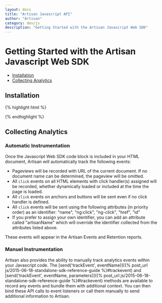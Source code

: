 ```yaml
---
layout: docs
title: "Artisan Javascript API"
author: "Artisan"
category: dev/js
description: "Getting Started with the Artisan Javascript Web SDK"
---
```


# Getting Started with the Artisan Javascript Web SDK

<ul>
  <li><a href="#installation">Installation</a></li>
  <li><a href="#collectinganalytics">Collecting Analytics</a></li>
</ul>

<div id="installation"></div>

## Installation

{% highlight html %}
<script type="text/javascript">
  !function(e){window.ArtisanSDK={sendQ:[],setProfileQ:[],setProfileVariable:function(){ArtisanSDK.setProfileQ.push(arguments)},send:function(){ArtisanSDK.sendQ.push(arguments)}},e?ArtisanSDK.send("turnArtisanOff"):(Element.prototype._addEventListener=Element.prototype.addEventListener,Element.prototype.addEventListener=function(e,t,n){if("click"===e){var s=function(n){ArtisanSDK.send("trackWebViewElementEvent",e,n.target),t.apply(this,arguments)};this._addEventListener(e,s,n)}else this._addEventListener(e,t,n)});var t=document.createElement("script");t.async=!0,t.src="http://version.artisantools.com.s3.amazonaws.com/ArtisanSDK-web.js";var n=document.getElementsByTagName("script")[0];n.parentNode.insertBefore(t,n)}();

  ArtisanSDK.send("startArtisan", YOUR_APP_ID, POST_INTERVAL, TRACER_INTERVAL, YOUR_SCREEN_NAME);
</script>
{% endhighlight %}

<div id="collectinganalytics"></div>

## Collecting Analytics

### Automatic Instrumentation

Once the Javascript Web SDK code block is included in your HTML document, Artisan will automatically track the following events:

* Pageviews will be recorded with URL of the current document. If no document name can be determined, the pageview will be omitted.
* All `click` events on all HTML elements with click handler(s) assigned will be recorded, whether dynamically loaded or included at the time the page is loaded.
* All `click` events on anchors and buttons will be sent even if no click handler is defined.
* All `click` events will be sent using the following attributes (in priority order) as an identifier: "name", "ng:click", "ng-click", "href", "id"
* If you prefer to assign your own identifier, you can add an attribute called "artisanName" which will override the identifier collected from the attributes listed above.

These events will appear in the Artisan Events and Retention reports.

### Manuel Instrumentation

Artisan also provides the ability to manually track analytics events within your Javascript code. The [send('trackEvent', eventName)]({% post_url js/2015-06-18-standalone-sdk-reference-guide %}#trackevent) and [send('trackEvent', eventName, parameters)]({% post_url js/2015-06-18-standalone-sdk-reference-guide %}#trackevent) methods are available to record any events and bundle them with additional context. You can then bind these API calls to event listeners or call them manually to send additional information to Artisan.


<style type="text/css">
#main .main-wrapper article pre {
  word-wrap: break-word !important;
}
</style>